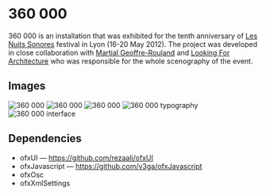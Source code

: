 360 000
==========

360 000 is an installation that was exhibited for the tenth anniversary of [Les Nuits Sonores](http://www.nuits-sonores.com) festival in Lyon (16-20 May 2012). The project was developed in close collaboration with [Martial Geoffre-Rouland](http://www.screen-club.com) and [Looking For Architecture](http://www.lookingforarchitecture.com) who was responsible for the whole scenography of the event.

## Images
![360 000](https://farm8.staticflickr.com/7084/7214247704_7affd1ab60_o.jpg)
![360 000](https://farm9.staticflickr.com/8156/7214247152_382b1702b4_o.jpg)
![360 000](https://farm8.staticflickr.com/7212/7214246888_0854c0925a_o.jpg)
![360 000 typography](https://farm9.staticflickr.com/8024/7214247610_ef1eac3d6a_o.jpg)
![360 000 interface](https://farm8.staticflickr.com/7211/7214293038_abf800c5fa_o.jpg)



## Dependencies
* ofxUI — https://github.com/rezaali/ofxUI
* ofxJavascript — https://github.com/v3ga/ofxJavascript
* ofxOsc 
* ofxXmlSettings
